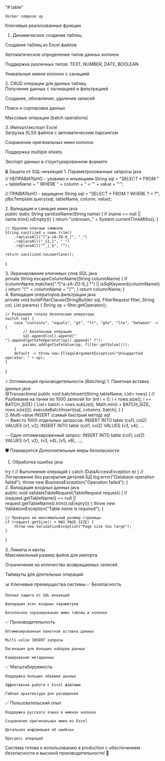 "# table" 
```shell
docker compose up
```

Ключевые реализованные функции
1. Динамическое создание таблиц
 <summary>
   Создание таблиц из Excel файлов

   Автоматическое определение типов данных колонок

   Поддержка различных типов: TEXT, NUMBER, DATE, BOOLEAN

   Уникальные имена колонок с санацией
</summary>
2. CRUD операции для данных таблиц
 <summary>
   Получение данных с пагинацией и фильтрацией

   Создание, обновление, удаление записей

   Поиск и сортировка данных

   Массовые операции (batch operations)
</summary>
3. Импорт/экспорт Excel
<summary>
   Загрузка XLSX файлов с автоматическим парсингом

   Сохранение оригинальных имен колонок

   Поддержка multiple sheets

   Экспорт данных в структурированном формате
</summary>
🔒 Защита от SQL-инъекций
1. Параметризованные запросы
   java
<summary>
// НЕПРАВИЛЬНО - уязвимо к инъекциям
String sql = "SELECT * FROM " + tableName + " WHERE " + column + " = '" + value + "'";

// ПРАВИЛЬНО - защищено
String sql = "SELECT * FROM ? WHERE ? = ?";
jdbcTemplate.query(sql, tableName, column, value);
</summary>
2. Валидация и санация имен
   java
<summary>
public static String sanitizeName(String name) {
if (name == null || name.trim().isEmpty()) {
return "unknown_" + System.currentTimeMillis();
}

    // Удаляем опасные символы
    String sanitized = name.trim()
        .replaceAll("[^a-zA-Z0-9_]", "_")
        .replaceAll("_{2,}", "_")
        .replaceAll("^_|_$", "");
    
    return sanitized.toLowerCase();
}
</summary>
3. Экранирование ключевых слов SQL
   java
<summary>
private String escapeColumnName(String columnName) {
if (columnName.matches(".*[^a-zA-Z0-9_].*") || isSqlKeyword(columnName)) {
return "\"" + columnName + "\"";
}
return columnName;
}
</summary>
4. Валидация операторов фильтрации
   java
<summary>
private void buildFilterClause(StringBuilder sql, FilterRequest filter, String col, List<Object> params) {
String op = filter.getOperator();

    // Разрешаем только безопасные операторы
    switch (op) {
        case "contains", "equals", "gt", "lt", "gte", "lte", "between" -> {
            // Безопасные операции
            sql.append(col).append(" ").append(getSafeOperator(op)).append(" ?");
            params.add(getSafeValue(op, filter.getValue()));
        }
        default -> throw new IllegalArgumentException("Unsupported operator: " + op);
    }
}
</summary>
⚡ Оптимизация производительности (Batching)
1. Пакетная вставка данных
   java
<summary>
@Transactional
public void batchInsert(String tableName, List<Map<String, Object>> rows) {
// Разбиваем на пачки по 1000 записей
for (int i = 0; i < rows.size(); i += BATCH_SIZE) {
List<Map<String, Object>> batch = rows.subList(i, Math.min(i + BATCH_SIZE, rows.size()));
executeBatchInsert(sql, columns, batch);
}
}
</summary>
2. Multi-value INSERT (самый быстрый метод)
   sql
<summary>
-- Вместо 1000 отдельных запросов:
INSERT INTO table (col1, col2) VALUES (v1, v2);
INSERT INTO table (col1, col2) VALUES (v3, v4);
...

-- Один оптимизированный запрос:
INSERT INTO table (col1, col2) VALUES
(v1, v2), (v3, v4), (v5, v6), ...;
</summary>
 
🛡 Планируется Дополнительные меры безопасности
1. Обработка ошибок
   java
<summary>
try {
// Выполнение операций
} catch (DataAccessException e) {
// Логирование без раскрытия деталей БД
log.error("Database operation failed");
throw new BusinessException("Operation failed");
}
</summary>
2. Валидация входных данных
   java
<summary>
public void validateTableRequest(TableRequest request) {
if (request.getTableName() == null || request.getTableName().trim().isEmpty()) {
throw new ValidationException("Table name is required");
}

    // Проверка на максимальный размер страницы
    if (request.getSize() > MAX_PAGE_SIZE) {
        throw new ValidationException("Page size too large");
    }
}
</summary>
3. Лимиты и квоты
<summary>
   Максимальный размер файла для импорта

   Ограничение на количество возвращаемых записей

   Таймауты для длительных операций
</summary>

📊 Ключевые преимущества системы
✅ Безопасность

    Полная защита от SQL-инъекций

    Валидация всех входных параметров

    Безопасное экранирование имен таблиц и колонок

✅ Производительность

    Оптимизированная пакетная вставка данных

    Multi-value INSERT запросы

    Пагинация для больших наборов данных

    Кэширование метаданных

✅ Масштабируемость

    Поддержка больших объемов данных

    Эффективная работа с Excel файлами

    Гибкая архитектура для расширения

✅ Пользовательский опыт

    Поддержка русского языка в именах колонок

    Сохранение оригинальных имен из Excel

    Детальная информация об ошибках

    Прогресс операций

Система готова к использованию в production с обеспечением безопасности и высокой производительности! 🚀
